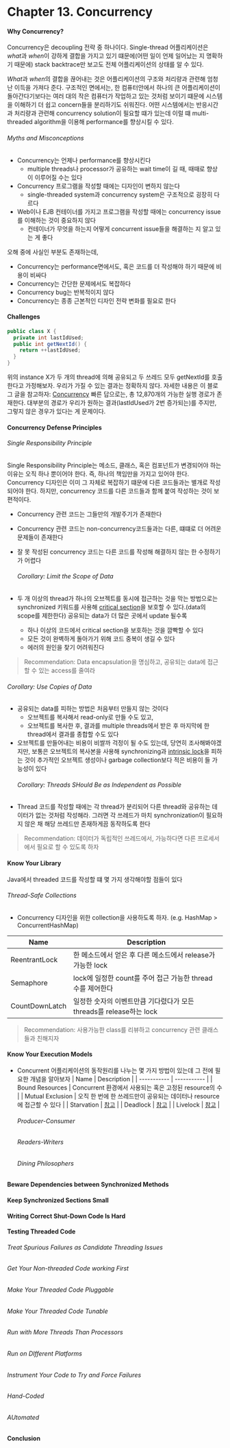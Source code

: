 # Chapter 13. Concurrency

#### Why Concurrency?
Concurrency은 decoupling 전략 중 하나이다. Single-thread 어플리케이션은 *what*과 *when*이 강하게 결합을 가지고 있기 떄문에(어떤 일이 언제 일어났는 지 명확하기 때문에) stack backtrace만 보고도 전체 어플리케이션의 상태를 알 수 있다.

*What*과 *when*의 결합을 끊어내는 것은 어플리케이션의 구조와 처리량과 관련해 엄청난 이득을 가져다 준다.
구조적인 면에서는, 한 컴퓨터안에서 하나의 큰 어플리케이션이 돌아간다기보다는 여러 대의 작은 컴퓨터가 작업하고 있는 것처럼 보이기 떄문에 시스템을 이해하기 더 쉽고 concern들을 분리하기도 쉬워진다.
어떤 시스템에서는 반응시간과 처리량과 관련해 concurrency solution이 필요할 떄가 있는데 이럴 떄 multi-threaded algorithm을 이용해 performance를 향상시킬 수 있다.

###### Myths and Misconceptions

- Concurrency는 언제나 performance를 향상시킨다
  - multiple threads나 processor가 공유하는 wait time이 길 때, 때때로 향상이 이루어질 수는 있다
- Concurrency 프로그램을 작성할 때에는 디자인이 변하지 않는다
  - single-threaded system과 concurrency system은 구조적으로 굉장히 다르다 
- Web이나 EJB 컨테이너를 가지고 프로그램을 작성할 때에는 concurrency issue를 이해하는 것이 중요하지 않다
  - 컨테이너가 무엇을 하는지 어떻게 concurrent issue들을 해결하는 지 알고 있는 게 좋다

오해 중에 사실인 부분도 존재하는데,

- Concurrency는 performance면에서도, 혹은 코드를 더 작성해야 하기 때문에 비용이 비싸다
- Concurrency는 간단한 문제에서도 복잡하다
- Concurrency bug는 반복적이지 않다
- Concurrency는 종종 근본적인 디자인 전략 변화를 필요로 한다

#### Challenges
```java
public class X { 
  private int lastIdUsed;
  public int getNextId() {  
    return ++lastIdUsed; 
  }
}
```
위의 instance X가 두 개의 thread에 의해 공유되고 두 쓰레드 모두 getNextId를 호출한다고 가정해보자. 우리가 가질 수 있는 결과는 정확하지 않다. 
자세한 내용은 이 블로그 글을 참고하자: [Concurrency](https://remotelegs.tistory.com/12)
빠른 답으로는, 총 12,870개의 가능한 실행 경로가 존재한다. 대부분의 경로가 우리가 원하는 결과(lastIdUsed가 2번 증가되는)를 주지만, 그렇지 않은 경우가 있다는 게 문제이다.

#### Concurrency Defense Principles
  ###### Single Responsibility Principle
Single Responsibility Principle는 메소드, 클래스, 혹은 컴포넌트가 변경되어야 하는 이유는 오직 하나 뿐이어야 한다. 즉, 하나의 책임만을 가지고 있어야 한다. Concurrency 디자인은 이미 그 자체로 복잡하기 떄문에 다른 코드들과는 별개로 작성되어야 한다. 하지만, concurrency 코드를 다른 코드들과 함께 붙여 작성하는 것이 보편적이다.
- Concurrency 관련 코드는 그들만의 개발주기가 존재한다
- Concurrency 관련 코드는 non-concurrency코드들과는 다른, 떄떄로 더 어려운 문제들이 존재한다
- 잘 못 작성된 concurrency 코드는 다른 코드를 작성해 해결하지 않는 한 수정하기가 어렵다

  ###### Corollary: Limit the Scope of Data
- 두 개 이상의 thread가 하나의 오브젝트를 동시에 접근하는 것을 막는 방법으로는 synchronized 키워드를 사용해 [critical section](https://en.wikipedia.org/wiki/Critical_section#:~:text=A%20critical%20section%20is%20typically,conflicting%20changes%20to%20that%20data.)을 보호할 수 있다.(data의 scope를 제한한다)
공유되는 data가 더 많은 곳에서 update 될수록
  - 하나 이상의 코드에서 critical section을 보호하는 것을 깜빡할 수 있다
  - 모든 것이 완벽하게 돌아가기 위해 코드 중복이 생길 수 있다
  - 에러의 원인을 찾기 어려워진다
> Recommendation: Data encapsulation을 명심하고, 공유되는 data에 접근할 수 있는 access를 줄여라
  ###### Corollary: Use Copies of Data
- 공유되는 data를 피하는 방법은 처음부터 만들지 않는 것이다
  - 오브젝트를 복사해서 read-only로 만들 수도 있고,
  - 오브젝트를 복사한 후, 결과를 multiple threads에서 받은 후 마지막에 한 thread에서 결과를 종합할 수도 있다
- 오브젝트를 만들어내는 비용이 비쌀까 걱정이 될 수도 있는데, 당연히 조사해봐야겠지만, 보통은 오브젝트의 복사본을 사용해 synchronizing과 [intrinsic lock](https://docs.oracle.com/javase/tutorial/essential/concurrency/locksync.html#:~:text=A%20thread%20is%20said%20to,attempts%20to%20acquire%20the%20lock.)을 피하는 것이 추가적인 오브젝트 생성이나 garbage collection보다 적은 비용이 들 가능성이 있다
  ###### Corollary: Threads SHould Be as Independent as Possible
- Thread 코드를 작성할 때에는 각 thread가 분리되어 다른 thread와 공유하는 데이터가 없는 것처럼 작성해라. 그러면 각 쓰레드가 마치 synchronization이 필요하지 않은 채 해당 쓰레드만 존재하게끔 동작하도록 한다
> Recommendation: 데이터가 독립적인 쓰레드에서, 가능하다면 다른 프로세서에서 필요로 할 수 있도록 하자

#### Know Your Library
Java에서 threaded 코드를 작성할 떄 몇 가지 생각해야할 점들이 있다

  ###### Thread-Safe Collections
- Concurrency 디자인을 위한 collection을 사용하도록 하자. (e.g. HashMap > ConcurrentHashMap)

| Name      | Description |
| ----------- | ----------- |
| ReentrantLock      | 한 메소드에서 얻은 후 다른 메소드에서 release가 가능한 lock       |
| Semaphore   | lock에 일정한 count를 주어 접근 가능한 thread 수를 제어한다        |
| CountDownLatch | 일정한 숫자의 이벤트만큼 기다렸다가 모든 threads를 release하는 lock |

> Recommendation: 사용가능한 class를 리뷰하고 concurrency 관련 클래스들과 친해지자

#### Know Your Execution Models
- Concurrent 어플리케이션의 동작원리를 나누는 몇 가지 방법이 있는데 그 전에 필요한 개념을 알아보자
| Name      | Description |
| ----------- | ----------- |
| Bound Resources  | Concurrent 환경에서 사용되는 혹은 고정된 resource의 수 |
| Mutual Exclusion | 오직 한 번에 한 쓰레드만이 공유되는 데이터나 resource에 접근할 수 있다 |
| Starvation | [참고](https://remotelegs.tistory.com/13) |
| Deadlock | [참고](https://remotelegs.tistory.com/13) |
| Livelock | [참고](https://remotelegs.tistory.com/13) |

  ###### Producer-Consumer

  ###### Readers-Writers

  ###### Dining Philosophers

#### Beware Dependencies between Synchronized Methods

#### Keep Synchronized Sections Small

#### Writing Correct Shut-Down Code Is Hard

#### Testing Threaded Code

  ###### Treat Spurious Failures as Candidate Threading Issues

  ###### Get Your Non-threaded Code working First

  ###### Make Your Threaded Code Pluggable

  ###### Make Your Threaded Code Tunable

  ###### Run with More Threads Than Processors

  ###### Run on DIfferent Platforms

  ###### Instrument Your Code to Try and Force Failures

  ###### Hand-Coded

  ###### AUtomated

#### Conclusion
